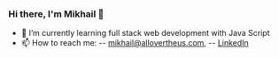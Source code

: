 ### Hi there, I'm Mikhail 👋
- 🌱 I’m currently learning full stack web development with Java Script
- 📫 How to reach me: 
 -- [mikhail@allovertheus.com](mailto:mikhail@allovertheus.com),
 -- [LinkedIn](https://www.linkedin.com/in/mikhail-webdev/)
<!--
**mikhail-webdev/mikhail-webdev** is a ✨ _special_ ✨ repository because its `README.md` (this file) appears on your GitHub profile.

Here are some ideas to get you started:

- 🔭 I’m currently working on ...

- 👯 I’m looking to collaborate on ...
- 🤔 I’m looking for help with ...
- 💬 Ask me about ...
- 📫 How to reach me: ...
- 😄 Pronouns: ...
- ⚡ Fun fact: ...
- 💬 Ask me about my experience as a product manager
-->
